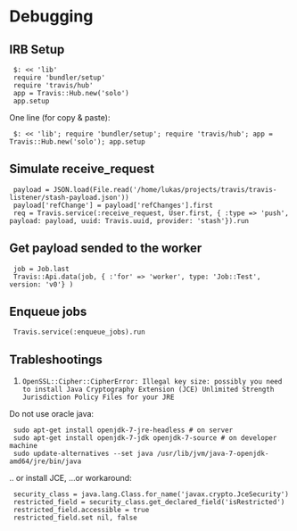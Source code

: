 Debugging
=========

IRB Setup
---------

     $: << 'lib'
     require 'bundler/setup'
     require 'travis/hub'
     app = Travis::Hub.new('solo')
     app.setup

One line (for copy & paste):

     $: << 'lib'; require 'bundler/setup'; require 'travis/hub'; app = Travis::Hub.new('solo'); app.setup

Simulate  receive\_request
--------------------------

     payload = JSON.load(File.read('/home/lukas/projects/travis/travis-listener/stash-payload.json'))
     payload['refChange'] = payload['refChanges'].first
     req = Travis.service(:receive_request, User.first, { :type => 'push', payload: payload, uuid: Travis.uuid, provider: 'stash'}).run

Get payload sended to the worker
--------------------------------

     job = Job.last
     Travis::Api.data(job, { :'for' => 'worker', type: 'Job::Test', version: 'v0'} )


Enqueue jobs
------------

     Travis.service(:enqueue_jobs).run


Trableshootings
---------------

1. `OpenSSL::Cipher::CipherError: Illegal key size: possibly you need to install Java Cryptography Extension (JCE) Unlimited Strength Jurisdiction Policy Files for your JRE`

  Do not use oracle java:

     sudo apt-get install openjdk-7-jre-headless # on server
     sudo apt-get install openjdk-7-jdk openjdk-7-source # on developer machine
     sudo update-alternatives --set java /usr/lib/jvm/java-7-openjdk-amd64/jre/bin/java

  .. or install JCE, ...or workaround:

     security_class = java.lang.Class.for_name('javax.crypto.JceSecurity')
     restricted_field = security_class.get_declared_field('isRestricted')
     restricted_field.accessible = true
     restricted_field.set nil, false
